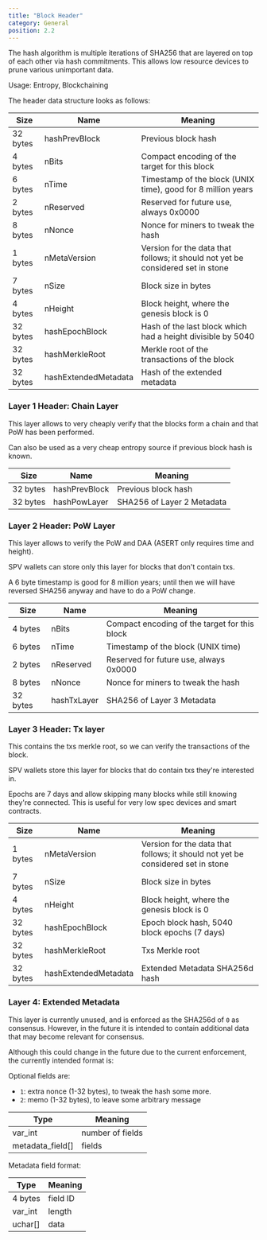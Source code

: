 ```yaml
---
title: "Block Header"
category: General
position: 2.2
---
```


The hash algorithm is multiple iterations of SHA256 that are layered on top of each other via hash commitments. This allows low resource devices to prune various unimportant data.

Usage: Entropy, Blockchaining

The header data structure looks as follows:

| Size | Name | Meaning |
|------|------|---------|
| 32 bytes | hashPrevBlock | Previous block hash |
| 4 bytes | nBits | Compact encoding of the target for this block |
| 6 bytes | nTime | Timestamp of the block (UNIX time), good for 8 million years |
| 2 bytes | nReserved | Reserved for future use, always 0x0000 |
| 8 bytes | nNonce | Nonce for miners to tweak the hash |
| 1 bytes | nMetaVersion | Version for the data that follows; it should not yet be considered set in stone |
| 7 bytes | nSize | Block size in bytes |
| 4 bytes | nHeight | Block height, where the genesis block is 0 |
| 32 bytes | hashEpochBlock | Hash of the last block which had a height divisible by 5040 |
| 32 bytes | hashMerkleRoot | Merkle root of the transactions of the block |
| 32 bytes | hashExtendedMetadata | Hash of the extended metadata |

### Layer 1 Header: Chain Layer

This layer allows to very cheaply verify that the blocks form a chain and that PoW has been performed.

Can also be used as a very cheap entropy source if previous block hash is known.

| Size | Name | Meaning |
|------|------|---------|
| 32 bytes | hashPrevBlock | Previous block hash |
| 32 bytes | hashPowLayer | SHA256 of Layer 2 Metadata |

### Layer 2 Header: PoW Layer

This layer allows to verify the PoW and DAA (ASERT only requires time and height).

SPV wallets can store only this layer for blocks that don't contain txs.

A 6 byte timestamp is good for 8 million years; until then we will have reversed SHA256 anyway and have to do a PoW change.

| Size | Name | Meaning |
|------|------|---------|
| 4 bytes | nBits | Compact encoding of the target for this block |
| 6 bytes | nTime | Timestamp of the block (UNIX time) |
| 2 bytes | nReserved | Reserved for future use, always 0x0000 |
| 8 bytes | nNonce | Nonce for miners to tweak the hash |
| 32 bytes | hashTxLayer | SHA256 of Layer 3 Metadata |

### Layer 3 Header: Tx layer

This contains the txs merkle root, so we can verify the transactions of the block.

SPV wallets store this layer for blocks that do contain txs they're interested in.

Epochs are 7 days and allow skipping many blocks while still knowing they're connected. This is useful for very low spec devices and smart contracts.

| Size | Name | Meaning |
|------|------|---------|
| 1 bytes | nMetaVersion | Version for the data that follows; it should not yet be considered set in stone |
| 7 bytes | nSize | Block size in bytes |
| 4 bytes | nHeight | Block height, where the genesis block is 0 |
| 32 bytes | hashEpochBlock | Epoch block hash, 5040 block epochs (7 days) |
| 32 bytes | hashMerkleRoot | Txs Merkle root |
| 32 bytes | hashExtendedMetadata | Extended Metadata SHA256d hash |

### Layer 4: Extended Metadata

This layer is currently unused, and is enforced as the SHA256d of `0` as consensus. However, in the future it is intended to contain additional data that may become relevant for consensus.

Although this could change in the future due to the current enforcement, the currently intended format is:

Optional fields are:
* `1`: extra nonce (1-32 bytes), to tweak the hash some more.
* `2`: memo (1-32 bytes), to leave some arbitrary message

| Type | Meaning |
|------|---------|
| var_int | number of fields |
| metadata_field[] | fields |

Metadata field format:

| Type | Meaning |
|------|---------|
| 4 bytes | field ID |
| var_int | length |
| uchar[] | data |
